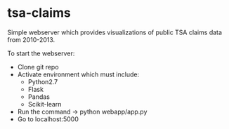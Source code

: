 # tsa-claims
Simple webserver which provides visualizations of public TSA claims data from 2010-2013.

To start the webserver:
- Clone git repo
- Activate environment which must include:
    - Python2.7
    - Flask
    - Pandas
    - Scikit-learn
- Run the command -> python webapp/app.py
- Go to localhost:5000
